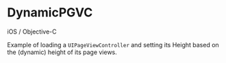 # DynamicPGVC

iOS / Objective-C

Example of loading a `UIPageViewController` and setting its Height based on the (dynamic) height of its page views.
